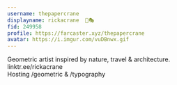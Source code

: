 ```yaml
---
username: thepapercrane
displayname: rickacrane  🎩🎭
fid: 249958
profile: https://farcaster.xyz/thepapercrane
avatar: https://i.imgur.com/vuDBnwx.gif
---
```

Geometric artist inspired by nature, travel & architecture.   
linktr.ee/rickacrane   
Hosting /geometric & /typography  
